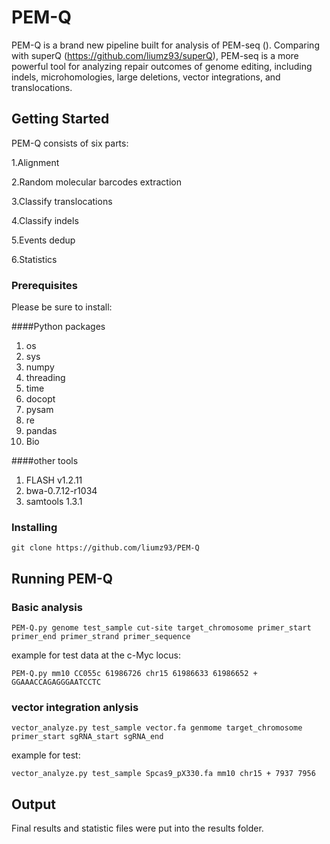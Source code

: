 # PEM-Q

PEM-Q is a brand new pipeline built for analysis  of PEM-seq (). Comparing with superQ (https://github.com/liumz93/superQ), PEM-seq is a more powerful tool for analyzing repair outcomes of genome editing, including indels, microhomologies, large deletions, vector integrations, and translocations.

## Getting Started

PEM-Q consists of six parts:

1.Alignment

2.Random molecular barcodes extraction

3.Classify translocations

4.Classify indels

5.Events dedup

6.Statistics

### Prerequisites

Please be sure to install: 

####Python packages

1. os
2. sys
3. numpy
3. threading
4. time
5. docopt
6. pysam
7. re
8. pandas
9. Bio

####other tools

1. FLASH v1.2.11
2. bwa-0.7.12-r1034
3. samtools 1.3.1

### Installing

```
git clone https://github.com/liumz93/PEM-Q
```


## Running PEM-Q

### Basic analysis

```
PEM-Q.py genome test_sample cut-site target_chromosome primer_start primer_end primer_strand primer_sequence
```
example for test data at the c-Myc locus:

```
PEM-Q.py mm10 CC055c 61986726 chr15 61986633 61986652 + GGAAACCAGAGGGAATCCTC

```
### vector integration anlysis
```
vector_analyze.py test_sample vector.fa genmome target_chromosome primer_start sgRNA_start sgRNA_end
```
example for test:


```
vector_analyze.py test_sample Spcas9_pX330.fa mm10 chr15 + 7937 7956
```


## Output

Final results and statistic files were put into the results folder.

